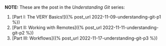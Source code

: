 **NOTE:** These are the post in the _Understanding Git_ series:

1. [Part I: The VERY Basics!]({% post_url 2022-11-09-understanding-git-p1 %})
1. [Part II: Working with Remotes]({% post_url 2022-11-11-understanding-git-p2 %})
1. [Part III: Workflows]({% post_url 2022-11-17-understanding-git-p3 %})
